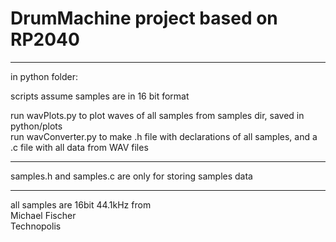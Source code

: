 # DrumMachine project based on RP2040

---
in python folder:

scripts assume samples are in 16 bit format

run wavPlots.py to plot waves of all samples from samples dir, saved in python/plots <br /> 
run wavConverter.py to make .h file with declarations of all samples, and a .c file with all data from WAV files

---

samples.h and samples.c are only for storing samples data<br />

---
all samples are 16bit 44.1kHz from <br /> 
Michael Fischer <br />
Technopolis

